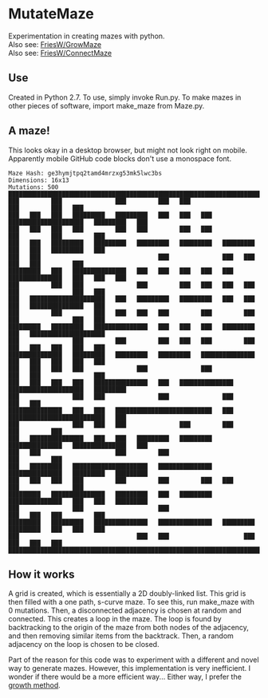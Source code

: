 # MutateMaze
Experimentation in creating mazes with python.\
Also see: [FriesW/GrowMaze](https://github.com/FriesW/GrowMaze)\
Also see: [FriesW/ConnectMaze](https://github.com/FriesW/ConnectMaze)

## Use
Created in Python 2.7. To use, simply invoke Run.py. To make mazes in other pieces of software, import make_maze from Maze.py.

## A maze!
This looks okay in a desktop browser, but might not look right on mobile. Apparently mobile GitHub code blocks don't use a monospace font.
```
Maze Hash: ge3hymjtpq2tamd4mrzxg53mk5lwc3bs
Dimensions: 16x13
Mutations: 500
███████████████████████████████████████████████████████████████████████████████████████████████████
███         ███               ███         ███   ███                           ███         ███   ███
███   ███   ███   █████████   █████████   ███   ███   ███   █████████████████████   █████████   ███
███   ███   ███   ███         ███   ███         ███   ███               ███         ███         ███
███   ███   █████████   █████████   █████████   █████████   █████████   ███   ███   █████████   ███
███   ███                                 ███               ███   ███         ███   ███         ███
█████████   ███   ███████████████   ███   ███   ███   ███   ███   ███████████████   ███   ███   ███
███         ███   ███               ███         ███   ███   ███   ███   ███               ███   ███
███   █████████████████████   ███   █████████   █████████   ███   ███   ███   ███████████████   ███
███         ███         ███   ███   ███   ███         ███         ███   ███               ███   ███
█████████   █████████   ███████████████   ███   ███   ███   █████████   ███   █████████████████████
███               ███         ███         ███   ███   ███         ███   ███   ███   ███   ███   ███
███████████████   █████████   █████████   █████████   ███████████████   ███   ███   ███   ███   ███
███   ███   ███   ███               ███               ███               ███   ███               ███
███   ███   ███   ███   ███████████████   ███   ███████████████   █████████████████████   █████████
███               ███   ███               ███               ███                           ███   ███
███████████████   ███   ███   ███████████████████████████   ███   ███████████████████████████   ███
███               ███   ███   ███               ███         ███                     ███         ███
███   ███████████████   ███   ███   █████████   █████████   ███████████████   ███████████████   ███
███   ███                     ███         ███                                       ███         ███
███   █████████   █████████████████████   ███████████████   ███████████████   █████████   █████████
███   ███   ███   ███         ███         ███         ███   ███               ███               ███
█████████   ███████████████   █████████   ███   █████████   ███████████████   ███   ███   █████████
███               ███                     ███                           ███   ███   ███         ███
█████████   █████████   ███████████████   ███████████████   █████████   █████████   ███   ███   ███
███                                 ███   ███                     ███               ███   ███   ███
███████████████████████████████████████████████████████████████████████████████████████████████████
```

## How it works
A grid is created, which is essentially a 2D doubly-linked list. This grid is then filled with a one path, s-curve maze. To see this, run make_maze with 0 mutations. Then, a disconnected adjacency is chosen at random and connected. This creates a loop in the maze. The loop is found by backtracking to the origin of the maze from both nodes of the adjacency, and then removing similar items from the backtrack. Then, a random adjacency on the loop is chosen to be closed.

Part of the reason for this code was to experiment with a different and novel way to generate mazes. However, this implementation is very inefficient. I wonder if there would be a more efficient way... Either way, I prefer the [growth method](https://github.com/FriesW/GrowMaze).
